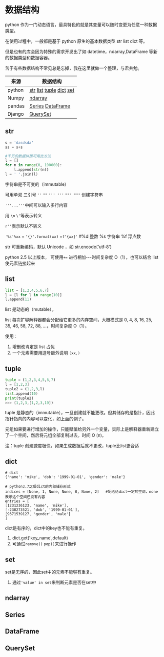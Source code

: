 # 数据结构

python 作为一门动态语言，最具特色的就是其变量可以随时变更为任意一种数据类型。

在使用过程中，一般都是基于 python 原生的基本数据类型 str list dict 等。

但是也有的库会因为特殊的需求开发出了如 datetime，ndarray,DataFrame 等新的数据类型和数据容器。

苦于有些数据结构不常见总是忘掉，我在这里就做一个整理，与君共勉。


|来源|数据结构|
|-|-|
|python|[str](#str) [list](#list) [tuple](#tuple) [dict](#dict) [set](#set)|
|Numpy| [ndarray](#ndarray)|
|pandas|[Series](#series) [DataFrame](#dataframe)|
|Django|[QuerySet](#queryset)|

## str

```py
s = 'dasdsda'
ss = s+s

#千万的数据拼接可用此方法
l = []
for n in range(0, 100000):
    l.append(str(n))
l = ' '.join(l)
```

字符串是不可变的（immutable）

可用单双 三引号 `''` `""` `''' '''` `""" """` 创建字符串

`'''...'''`中间可以输入多行内容

用 `\n` `\'`等表示转义

`r''`表示默认不转义

`'%s'%xx` = `'{}'.format(xx)` =`f'{xx}'`  #%d 整数 %s 字符串 %f 浮点数

str 可重新编码，默认 Unicode ，如 str.encode('utf-8')  

python 2.5 以上版本， 可使用`+=` 进行相加---时间复杂度 O（1），也可以结合 list 使元素链接起来


## list

```py
list = [1,2,4,5,6,7]
l = [l for l in range(10)]
l.append(11)

```

list 是动态的（mutable）。

list 每次扩容解释器都会分配给它更多的内存空间，大概模式是 0, 4, 8, 16, 25, 35, 46, 58, 72, 88, ...，时间复杂度 O（1）。

使用：
1. 增删改肯定是 list 占优
2. 一个元素需要用逗号额外说明 `(xx,)`

## tuple

```py
tuple = (1,2,3,4,5,6,7)
l = [1,2,3]
tuple2 = (1,2,3,l)
list.append(10)
print(tuple2)
>>> (1,2,3,[1,2,3,10])
```

tuple 是静态的（immutable），一旦创建就不能更改。但其储存的是指针，因此指针指向的内容可以变化，如上面的例子。

元组如果要进行增加的操作，只能赋值给另外一个变量，实际上是解释器重新建立了一个空间，然后将元组全部复制过去，时间 O (n)。

注：tuple 创建速度极快，如果生成数据后就不更改，tuple比list更合适


## dict

```
# dict
{'name': 'mike', 'dob': '1999-01-01', 'gender': 'male'}

# python3.7之后dict的内部储存形式
indices = [None, 1, None, None, 0, None, 2]   #配给给dict一定的空间，none表示这个空间还没有内容
entries = [
[1231236123, 'name', 'mike'],
[-230273521, 'dob', '1999-01-01'],
[9371539127, 'gender', 'male']
]
```

dict是有序的，dict中的key也不能有重复。

1. dict.get('key_name',default)
2. 可通过`remove()` `pop()`来进行操作

## set

set是无序的，因此set中的元素不能够有重复。

1. 通过`'value' in set`来判断元素是否在set中


## ndarray

## Series

## DataFrame

## QuerySet